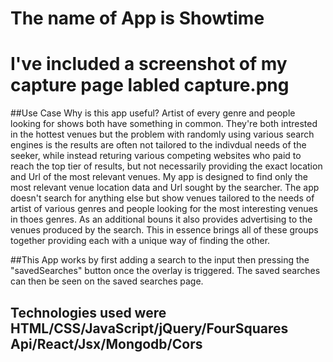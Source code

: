 # The name of App is Showtime

# 
# I've included a screenshot of my capture page labled capture.png


##Use Case Why is this app useful?  Artist of every genre and people looking for shows both have something in common.
They're both intrested in the hottest venues but the problem with randomly using various search engines is the results are often not tailored to the indivdual needs of the seeker,  while instead returing various competing websites who paid to reach the top tier of results, but not necessarily providing the exact location and Url of the most relevant venues. My app is designed to find only the most relevant venue location data and Url sought by the searcher. The app doesn't search for anything else but show venues tailored to the needs of artist of various genres and people looking for the most interesting venues in thoes genres.  As an additional bouns it also provides advertising to the venues produced by the search. This in essence brings all of these groups together providing each with a unique way of finding the other. 



##This App works by first adding a search to the input then pressing the "savedSearches" button once the overlay is triggered. The saved searches can then be seen on the saved searches page.




## Technologies used were HTML/CSS/JavaScript/jQuery/FourSquares Api/React/Jsx/Mongodb/Cors
